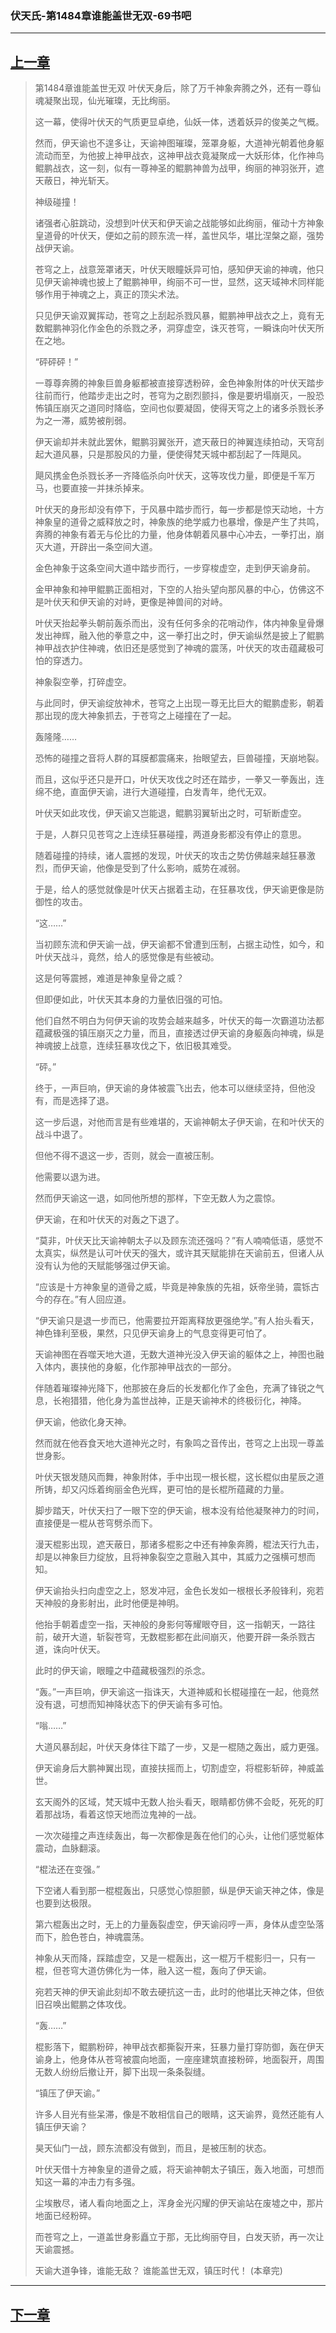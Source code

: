 ### 伏天氏-第1484章谁能盖世无双-69书吧

--------
[上一章](./5b660ae24c1cdaf6f3215b365902f84e.md)
--------


>
>
>
>第1484章谁能盖世无双
>叶伏天身后，除了万千神象奔腾之外，还有一尊仙魂凝聚出现，仙光璀璨，无比绚丽。
>
>这一幕，使得叶伏天的气质更显卓绝，仙妖一体，透着妖异的俊美之气概。
>
>然而，伊天谕也不遑多让，天谕神图璀璨，笼罩身躯，大道神光朝着他身躯流动而至，为他披上神甲战衣，这神甲战衣竟凝聚成一大妖形体，化作神鸟鲲鹏战衣，这一刻，似有一尊神圣的鲲鹏神兽为战甲，绚丽的神羽张开，遮天蔽日，神光斩天。
>
>神级碰撞！
>
>诸强者心脏跳动，没想到叶伏天和伊天谕之战能够如此绚丽，催动十方神象皇道骨的叶伏天，便如之前的顾东流一样，盖世风华，堪比涅槃之巅，强势战伊天谕。
>
>苍穹之上，战意笼罩诸天，叶伏天眼瞳妖异可怕，感知伊天谕的神魂，他只见伊天谕神魂也披上了鲲鹏神甲，绚丽不可一世，显然，这天域神术同样能够作用于神魂之上，真正的顶尖术法。
>
>只见伊天谕双翼挥动，苍穹之上刮起杀戮风暴，鲲鹏神甲战衣之上，竟有无数鲲鹏神羽化作金色的杀戮之矛，洞穿虚空，诛灭苍穹，一瞬诛向叶伏天所在之地。
>
>“砰砰砰！”
>
>一尊尊奔腾的神象巨兽身躯都被直接穿透粉碎，金色神象附体的叶伏天踏步往前而行，他踏步走出之时，苍穹为之剧烈颤抖，像是要坍塌崩灭，一股恐怖镇压崩灭之道同时降临，空间也似要凝固，使得天穹之上的诸多杀戮长矛为之一滞，威势被削弱。
>
>伊天谕却并未就此罢休，鲲鹏羽翼张开，遮天蔽日的神翼连续拍动，天穹刮起大道风暴，只是那股风的力量，便使得梵天城中都刮起了一阵飓风。
>
>飓风携金色杀戮长矛一齐降临杀向叶伏天，这等攻伐力量，即便是千军万马，也要直接一并抹杀掉来。
>
>叶伏天的身形却没有停下，于风暴中踏步而行，每一步都是惊天动地，十方神象皇的道骨之威释放之时，神象族的绝学威力也暴增，像是产生了共鸣，奔腾的神象有着无与伦比的力量，他身体朝着风暴中心冲去，一拳打出，崩灭大道，开辟出一条空间大道。
>
>金色神象于这条空间大道中踏步而行，一步穿梭虚空，走到伊天谕身前。
>
>金甲神象和神甲鲲鹏正面相对，下空的人抬头望向那风暴的中心，仿佛这不是叶伏天和伊天谕的对峙，更像是神兽间的对峙。
>
>叶伏天抬起拳头朝前轰杀而出，没有任何多余的花哨动作，体内神象皇骨爆发出神辉，融入他的拳意之中，这一拳打出之时，伊天谕纵然是披上了鲲鹏神甲战衣护住神魂，依旧还是感觉到了神魂的震荡，叶伏天的攻击蕴藏极可怕的穿透力。
>
>神象裂空拳，打碎虚空。
>
>与此同时，伊天谕绽放神术，苍穹之上出现一尊无比巨大的鲲鹏虚影，朝着那出现的庞大神象抓去，于苍穹之上碰撞在了一起。
>
>轰隆隆……
>
>恐怖的碰撞之音将人群的耳膜都震痛来，抬眼望去，巨兽碰撞，天崩地裂。
>
>而且，这似乎还只是开口，叶伏天攻伐之时还在踏步，一拳又一拳轰出，连绵不绝，直面伊天谕，进行大道碰撞，白发青年，绝代无双。
>
>叶伏天如此攻伐，伊天谕又岂能退，鲲鹏羽翼斩出之时，可斩断虚空。
>
>于是，人群只见苍穹之上连续狂暴碰撞，两道身影都没有停止的意思。
>
>随着碰撞的持续，诸人震撼的发现，叶伏天的攻击之势仿佛越来越狂暴激烈，而伊天谕，他像是受到了什么影响，威势在减弱。
>
>于是，给人的感觉就像是叶伏天占据着主动，在狂暴攻伐，伊天谕更像是防御性的攻击。
>
>“这……”
>
>当初顾东流和伊天谕一战，伊天谕都不曾遭到压制，占据主动性，如今，和叶伏天战斗，竟然，给人的感觉像是有些被动。
>
>这是何等震撼，难道是神象皇骨之威？
>
>但即便如此，叶伏天其本身的力量依旧强的可怕。
>
>他们自然不明白为何伊天谕的攻势会越来越多，叶伏天的每一次霸道功法都蕴藏极强的镇压崩灭之力量，而且，直接透过伊天谕的身躯轰向神魂，纵是神魂披上战意，连续狂暴攻伐之下，依旧极其难受。
>
>“砰。”
>
>终于，一声巨响，伊天谕的身体被震飞出去，他本可以继续坚持，但他没有，而是选择了退。
>
>这一步后退，对他而言是有些难堪的，天谕神朝太子伊天谕，在和叶伏天的战斗中退了。
>
>但他不得不退这一步，否则，就会一直被压制。
>
>他需要以退为进。
>
>然而伊天谕这一退，如同他所想的那样，下空无数人为之震惊。
>
>伊天谕，在和叶伏天的对轰之下退了。
>
>“莫非，叶伏天比天谕神朝太子以及顾东流还强吗？”有人喃喃低语，感觉不太真实，纵然是认可叶伏天的强大，或许其天赋能排在天谕前五，但诸人从没有认为他的天赋能够强过伊天谕。
>
>“应该是十方神象皇的道骨之威，毕竟是神象族的先祖，妖帝坐骑，震铄古今的存在。”有人回应道。
>
>“伊天谕只是退一步而已，他需要拉开距离释放更强绝学。”有人抬头看天，神色锋利至极，果然，只见伊天谕身上的气息变得更可怕了。
>
>天谕神图在吞噬天地大道，无数大道神光没入伊天谕的躯体之上，神图也融入体内，裹挟他的身躯，化作那神甲战衣的一部分。
>
>伴随着璀璨神光降下，他那披在身后的长发都化作了金色，充满了锋锐之气息，长袍猎猎，他化身为盖世战神，正是天谕神术的终极衍化，神降。
>
>伊天谕，他欲化身天神。
>
>然而就在他吞食天地大道神光之时，有象鸣之音传出，苍穹之上出现一尊盖世身影。
>
>叶伏天银发随风而舞，神象附体，手中出现一根长棍，这长棍似由星辰之道所铸，却又闪烁着绚丽金色光辉，更可怕的是长棍所蕴藏的力量。
>
>脚步踏天，叶伏天扫了一眼下空的伊天谕，根本没有给他凝聚神力的时间，直接便是一棍从苍穹劈杀而下。
>
>漫天棍影出现，遮天蔽日，那诸多棍影之中还有神象奔腾，棍法天行九击，却是以神象巨力绽放，且将神象裂空之意融入其中，其威力之强横可想而知。
>
>伊天谕抬头扫向虚空之上，怒发冲冠，金色长发如一根根长矛般锋利，宛若天神般的身影射出，此时他便是神明。
>
>他抬手朝着虚空一指，天神般的身影何等耀眼夺目，这一指朝天，一路往前，破开大道，斩裂苍穹，无数棍影都在此间崩灭，他要开辟一条杀戮古道，诛向叶伏天。
>
>此时的伊天谕，眼瞳之中蕴藏极强烈的杀念。
>
>“轰。”一声巨响，伊天谕这一指诛天，大道神威和长棍碰撞在一起，他竟然没有退，可想而知神降状态下的伊天谕有多可怕。
>
>“嗡……”
>
>大道风暴刮起，叶伏天身体往下踏了一步，又是一棍随之轰出，威力更强。
>
>伊天谕身后大鹏神翼出现，直接扶摇而上，切割虚空，将棍影斩碎，神威盖世。
>
>玄天阁外的区域，梵天城中无数人抬头看天，眼睛都仿佛不会眨，死死的盯着那战场，看着这惊天地而泣鬼神的一战。
>
>一次次碰撞之声连续轰出，每一次都像是轰在他们的心头，让他们感觉躯体震动，血脉翻滚。
>
>“棍法还在变强。”
>
>下空诸人看到那一棍棍轰出，只感觉心惊胆颤，纵是伊天谕天神之体，像是也要到达极限。
>
>第六棍轰出之时，无上的力量轰裂虚空，伊天谕闷哼一声，身体从虚空坠落而下，脸色苍白，神魂震荡。
>
>神象从天而降，踩踏虚空，又是一棍轰出，这一棍万千棍影归一，只有一棍，但苍穹大道仿佛化为一体，融入这一棍，轰向了伊天谕。
>
>宛若天神的伊天谕此刻却不敢去硬抗这一击，此时的他堪比天神之体，但依旧召唤出鲲鹏之体攻伐。
>
>“轰……”
>
>棍影落下，鲲鹏粉碎，神甲战衣都撕裂开来，狂暴力量打穿防御，轰在伊天谕身上，他身体从苍穹被震向地面，一座座建筑直接粉碎，地面裂开，周围无数人纷纷后撤让开，脚下出现一条条裂缝。
>
>“镇压了伊天谕。”
>
>许多人目光有些呆滞，像是不敢相信自己的眼睛，这天谕界，竟然还能有人镇压伊天谕？
>
>昊天仙门一战，顾东流都没有做到，而且，是被压制的状态。
>
>叶伏天借十方神象皇的道骨之威，将天谕神朝太子镇压，轰入地面，可想而知这一幕的冲击力有多强。
>
>尘埃散尽，诸人看向地面之上，浑身金光闪耀的伊天谕站在废墟之中，那片地面已经粉碎。
>
>而苍穹之上，一道盖世身影矗立于那，无比绚丽夺目，白发天骄，再一次让天谕震撼。
>
>天谕大道争锋，谁能无敌？
>谁能盖世无双，镇压时代！
>(本章完)
>
>

--------
[下一章](./a6a5898eae8f2110df3b5065c3d64445.md)
--------
